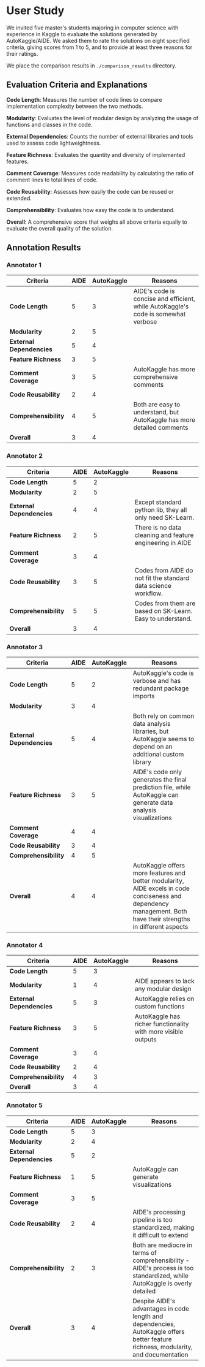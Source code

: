 # User Study

We invited five master's students majoring in computer science with experience in Kaggle to evaluate the solutions generated by AutoKaggle/AIDE. We asked them to rate the solutions on eight specified criteria, giving scores from 1 to 5, and to provide at least three reasons for their ratings.

We place the comparison results in `./comparison_results` directory.




## Evaluation Criteria and Explanations

**Code Length**: Measures the number of code lines to compare implementation complexity between the two methods.

**Modularity**: Evaluates the level of modular design by analyzing the usage of functions and classes in the code.

**External Dependencies**: Counts the number of external libraries and tools used to assess code lightweightness.

**Feature Richness**: Evaluates the quantity and diversity of implemented features.

**Comment Coverage**: Measures code readability by calculating the ratio of comment lines to total lines of code.

**Code Reusability**: Assesses how easily the code can be reused or extended.

**Comprehensibility**: Evaluates how easy the code is to understand.

**Overall**: A comprehensive score that weighs all above criteria equally to evaluate the overall quality of the solution.



## Annotation Results

### Annotator 1

| **Criteria**         | **AIDE** | **AutoKaggle** | **Reasons**                                                   |
| ------------------- | -------- | -------------- | ------------------------------------------------------------ |
| **Code Length**     | 5        | 3              | AIDE's code is concise and efficient, while AutoKaggle's code is somewhat verbose |
| **Modularity**      | 2        | 5              |                                                              |
| **External Dependencies** | 5   | 4              |                                                              |
| **Feature Richness** | 3       | 5              |                                                              |
| **Comment Coverage** | 3        | 5              | AutoKaggle has more comprehensive comments                    |
| **Code Reusability** | 2       | 4              |                                                              |
| **Comprehensibility** | 4      | 5              | Both are easy to understand, but AutoKaggle has more detailed comments |
| **Overall**         | 3      | 4            |  |



### Annotator 2

| **Criteria**         | **AIDE** | **AutoKaggle** | **Reasons**                                                   |
| ------------------- | -------- | -------------- | ------------------------------------------------------------ |
| **Code Length**     | 5        | 2              |                                                              |
| **Modularity**      | 2        | 5              |                                                              |
| **External Dependencies** | 4   | 4              | Except standard python lib, they all only need SK-Learn.     |
| **Feature Richness** | 2       | 5              | There is no data cleaning and feature engineering in AIDE    |
| **Comment Coverage** | 3        | 4              |                                                              |
| **Code Reusability** | 3       | 5              | Codes from AIDE do not fit the standard data science workflow. |
| **Comprehensibility** | 5      | 5              | Codes from them are based on SK-Learn. Easy to understand.   |
| **Overall**         | 3        | 4              |  |



### Annotator 3

| **Criteria**         | **AIDE** | **AutoKaggle** | **Reasons**                                                   |
| ------------------- | -------- | -------------- | ------------------------------------------------------------ |
| **Code Length**     | 5        | 2              | AutoKaggle's code is verbose and has redundant package imports |
| **Modularity**      | 3        | 4              |                                                              |
| **External Dependencies** | 5   | 4              | Both rely on common data analysis libraries, but AutoKaggle seems to depend on an additional custom library |
| **Feature Richness** | 3       | 5              | AIDE's code only generates the final prediction file, while AutoKaggle can generate data analysis visualizations |
| **Comment Coverage** | 4        | 4              |                                                              |
| **Code Reusability** | 3       | 4              |                                                              |
| **Comprehensibility** | 4      | 5              |                                                              |
| **Overall**         | 4        | 4              | AutoKaggle offers more features and better modularity, AIDE excels in code conciseness and dependency management. Both have their strengths in different aspects |



### Annotator 4

| **Criteria**         | **AIDE** | **AutoKaggle** | **Reasons**                                                   |
| ------------------- | -------- | -------------- | ------------------------------------------------------------ |
| **Code Length**     | 5        | 3              |                                                              |
| **Modularity**      | 1        | 4              | AIDE appears to lack any modular design                       |
| **External Dependencies** | 5   | 3              | AutoKaggle relies on custom functions                         |
| **Feature Richness** | 3       | 5              | AutoKaggle has richer functionality with more visible outputs |
| **Comment Coverage** | 3        | 4              |                                                              |
| **Code Reusability** | 2       | 4              |                                                              |
| **Comprehensibility** | 4      | 3              |                                                              |
| **Overall**         | 3        | 4              |  |



### Annotator 5

| **Criteria**         | **AIDE** | **AutoKaggle** | **Reasons**                                                   |
| ------------------- | -------- | -------------- | ------------------------------------------------------------ |
| **Code Length**     | 5        | 3              |                                                              |
| **Modularity**      | 2        | 4              |                                                              |
| **External Dependencies** | 5   | 2              |                                                              |
| **Feature Richness** | 1        | 5              | AutoKaggle can generate visualizations                        |
| **Comment Coverage** | 3        | 5              |                                                              |
| **Code Reusability** | 2       | 4              | AIDE's processing pipeline is too standardized, making it difficult to extend |
| **Comprehensibility** | 2      | 3              | Both are mediocre in terms of comprehensibility - AIDE's process is too standardized, while AutoKaggle is overly detailed |
| **Overall**         | 3        | 4              | Despite AIDE's advantages in code length and dependencies, AutoKaggle offers better feature richness, modularity, and documentation |